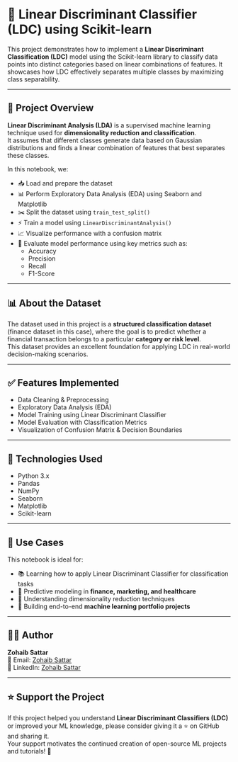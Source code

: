 # 🎯 Linear Discriminant Classifier (LDC) using Scikit-learn

This project demonstrates how to implement a **Linear Discriminant Classification (LDC)** model using the Scikit-learn library to classify data points into distinct categories based on linear combinations of features. It showcases how LDC effectively separates multiple classes by maximizing class separability.

---

## 📘 Project Overview
**Linear Discriminant Analysis (LDA)** is a supervised machine learning technique used for **dimensionality reduction and classification**.  
It assumes that different classes generate data based on Gaussian distributions and finds a linear combination of features that best separates these classes.

In this notebook, we:

- 📥 Load and prepare the dataset  
- 📊 Perform Exploratory Data Analysis (EDA) using Seaborn and Matplotlib  
- ✂️ Split the dataset using `train_test_split()`  
- ⚡ Train a model using `LinearDiscriminantAnalysis()`  
- 📈 Visualize performance with a confusion matrix  
- 📏 Evaluate model performance using key metrics such as:  
  - Accuracy  
  - Precision  
  - Recall  
  - F1-Score  

---

## 📊 About the Dataset
The dataset used in this project is a **structured classification dataset** (finance dataset in this case), where the goal is to predict whether a financial transaction belongs to a particular **category or risk level**.  
This dataset provides an excellent foundation for applying LDC in real-world decision-making scenarios.

---

## ✅ Features Implemented
- Data Cleaning & Preprocessing  
- Exploratory Data Analysis (EDA)  
- Model Training using Linear Discriminant Classifier  
- Model Evaluation with Classification Metrics  
- Visualization of Confusion Matrix & Decision Boundaries  

---

## 🧪 Technologies Used
- Python 3.x  
- Pandas  
- NumPy  
- Seaborn  
- Matplotlib  
- Scikit-learn  

---

## 📂 Use Cases
This notebook is ideal for:

- 📚 Learning how to apply Linear Discriminant Classifier for classification tasks  
- 💼 Predictive modeling in **finance, marketing, and healthcare**  
- 🧠 Understanding dimensionality reduction techniques  
- 🧳 Building end-to-end **machine learning portfolio projects**  

---

## 👨‍💻 Author
**Zohaib Sattar**  
📧 Email: [Zohaib Sattar](mailto:zabizubi86@gmail.com)  
🔗 LinkedIn: [Zohaib Sattar](https://www.linkedin.com/in/zohaib-sattar)  

---

## ⭐️ Support the Project
If this project helped you understand **Linear Discriminant Classifiers (LDC)** or improved your ML knowledge, please consider giving it a ⭐ on GitHub and sharing it.  
Your support motivates the continued creation of open-source ML projects and tutorials! 🚀
